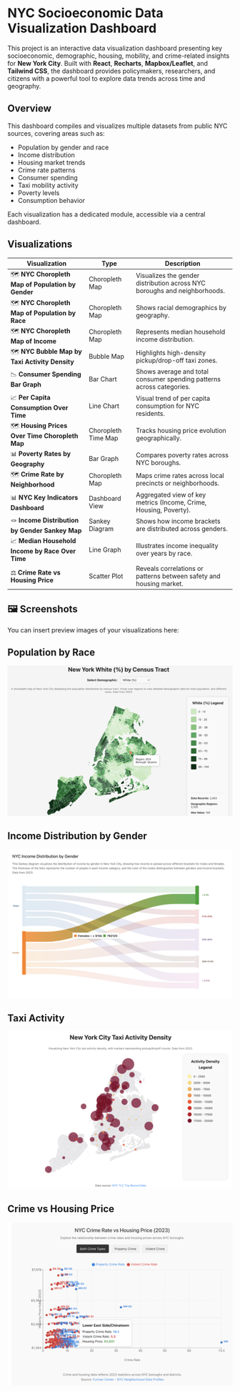 # NYC Socioeconomic Data Visualization Dashboard

This project is an interactive data visualization dashboard presenting key socioeconomic, demographic, housing, mobility, and crime-related insights for **New York City**. Built with **React**, **Recharts**, **Mapbox/Leaflet**, and **Tailwind CSS**, the dashboard provides policymakers, researchers, and citizens with a powerful tool to explore data trends across time and geography.

##  Overview

This dashboard compiles and visualizes multiple datasets from public NYC sources, covering areas such as:

- Population by gender and race
- Income distribution
- Housing market trends
- Crime rate patterns
- Consumer spending
- Taxi mobility activity
- Poverty levels
- Consumption behavior

Each visualization has a dedicated module, accessible via a central dashboard.

## Visualizations

| Visualization | Type | Description |
|---------------|------|-------------|
| 🗺️ **NYC Choropleth Map of Population by Gender** | Choropleth Map | Visualizes the gender distribution across NYC boroughs and neighborhoods. |
| 🗺️ **NYC Choropleth Map of Population by Race** | Choropleth Map | Shows racial demographics by geography. |
| 🗺️ **NYC Choropleth Map of Income** | Choropleth Map | Represents median household income distribution. |
| 🗺️ **NYC Bubble Map by Taxi Activity Density** | Bubble Map | Highlights high-density pickup/drop-off taxi zones. |
| 📉 **Consumer Spending Bar Graph** | Bar Chart | Shows average and total consumer spending patterns across categories. |
| 📈 **Per Capita Consumption Over Time** | Line Chart | Visual trend of per capita consumption for NYC residents. |
| 🗺️ **Housing Prices Over Time Choropleth Map** | Choropleth Time Map | Tracks housing price evolution geographically. |
| 📊 **Poverty Rates by Geography** | Bar Graph | Compares poverty rates across NYC boroughs. |
| 🗺️ **Crime Rate by Neighborhood** | Choropleth Map | Maps crime rates across local precincts or neighborhoods. |
| 📊 **NYC Key Indicators Dashboard** | Dashboard View | Aggregated view of key metrics (Income, Crime, Housing, Poverty). |
| 🪢 **Income Distribution by Gender Sankey Map** | Sankey Diagram | Shows how income brackets are distributed across genders. |
| 📈 **Median Household Income by Race Over Time** | Line Graph | Illustrates income inequality over years by race. |
| ⚖️ **Crime Rate vs Housing Price** | Scatter Plot | Reveals correlations or patterns between safety and housing market. |

## 🖼️ Screenshots

You can insert preview images of your visualizations here:

## Population by Race
![Population by Race](./images/pop_race_map.png)
## Income Distribution by Gender
![Gender vs Income](./images/gender_income.png)
## Taxi Activity
![Taxi Activity](./images/taxi_activity.png)
## Crime vs Housing Price
![Crime vs Housing Price](./images/crime_vs_housing.png)